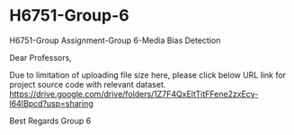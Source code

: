 # H6751-Group-6
H6751-Group Assignment-Group 6-Media Bias Detection

Dear Professors,

Due to limitation of uploading file size here, please click below URL link for project source code with relevant dataset.
https://drive.google.com/drive/folders/1Z7F4QxEltTitFFene2zxEcy-l64IBpcd?usp=sharing

Best Regards
Group 6
